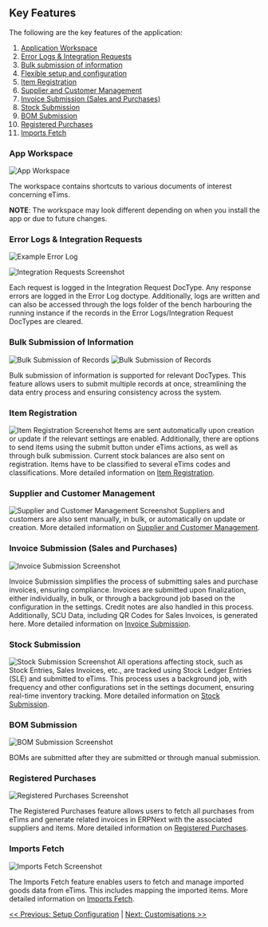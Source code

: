 ## Key Features

The following are the key features of the application:

1. [Application Workspace](#workspace)
2. [Error Logs & Integration Requests](#error_logs_integration_requests)
3. [Bulk submission of information](#bulk_submissions)
4. [Flexible setup and configuration](#flexible_setup_and_configuration)
5. [Item Registration](#item_registration)
6. [Supplier and Customer Management](#supplier_customer_management)
7. [Invoice Submission (Sales and Purchases)](#invoice_submission)
8. [Stock Submission](#stock_submission)
9. [BOM Submission](#bom_submission)
10. [Registered Purchases](#registered_purchases)
11. [Imports Fetch](#imports_fetch)

### App Workspace

<a id="workspace"></a>

![App Workspace](images/workspace.png)

The workspace contains shortcuts to various documents of interest concerning eTims.

**NOTE**: The workspace may look different depending on when you install the app or due to future changes.

### Error Logs & Integration Requests

<a id="error_logs_integration_requests"></a>

![Example Error Log](images/error_log.PNG)

![Integration Requests Screenshot](./images/integration_requests.png)

Each request is logged in the Integration Request DocType. Any response errors are logged in the Error Log doctype. Additionally, logs are written and can also be accessed through the logs folder of the bench harbouring the running instance if the records in the Error Logs/Integration Request DocTypes are cleared.

### Bulk Submission of Information

<a id="bulk_submissions"></a>

![Bulk Submission of Records](images/bulk_submission.PNG)
![Bulk Submission of Records](images/bulk_submission-1.png)

Bulk submission of information is supported for relevant DocTypes. This feature allows users to submit multiple records at once, streamlining the data entry process and ensuring consistency across the system.

### Item Registration

<a id="item_registration"></a>

![Item Registration Screenshot](./images/item_registration.png)
Items are sent automatically upon creation or update if the relevant settings are enabled. Additionally, there are options to send items using the submit button under eTims actions, as well as through bulk submission. Current stock balances are also sent on registration. Items have to be classified to several eTims codes and classifications. More detailed information on [Item Registration](./features/item_registration.md#item-registration).

### Supplier and Customer Management

<a id="supplier_customer_management"></a>

![Supplier and Customer Management Screenshot](./images/customer_management.png)
Suppliers and customers are also sent manually, in bulk, or automatically on update or creation. More detailed information on [Supplier and Customer Management](./features/supplier_customer_management.md#customer-and-supplier-registration).

### Invoice Submission (Sales and Purchases)

<a id="invoice_submission"></a>

![Invoice Submission Screenshot](./images/sales_invoice_details.png)

Invoice Submission simplifies the process of submitting sales and purchase invoices, ensuring compliance. Invoices are submitted upon finalization, either individually, in bulk, or through a background job based on the configuration in the settings. Credit notes are also handled in this process. Additionally, SCU Data, including QR Codes for Sales Invoices, is generated here.
More detailed information on [Invoice Submission](./features/invoice_submission.md).

### Stock Submission

<a id="stock_submission"></a>

![Stock Submission Screenshot](./images/stock_ledger.png)
All operations affecting stock, such as Stock Entries, Sales Invoices, etc., are tracked using Stock Ledger Entries (SLE) and submitted to eTims. This process uses a background job, with frequency and other configurations set in the settings document, ensuring real-time inventory tracking.
More detailed information on [Stock Submission](./features/stock_submission.md).

### BOM Submission

<a id="bom_submission"></a>

![BOM Submission Screenshot](./images/bom.png)

BOMs are submitted after they are submitted or through manual submission.

### Registered Purchases

<a id="registered_purchases"></a>

![Registered Purchases Screenshot](./images/registered_purchases.png)

The Registered Purchases feature allows users to fetch all purchases from eTims and generate related invoices in ERPNext with the associated suppliers and items. More detailed information on [Registered Purchases](./registered_purchases.md).

### Imports Fetch

<a id="imports_fetch"></a>

![Imports Fetch Screenshot](./images/imports_fetch.png)

The Imports Fetch feature enables users to fetch and manage imported goods data from eTims. This includes mapping the imported items. More detailed information on [Imports Fetch](./imports_fetch.md).

[<< Previous: Setup Configuration](./setup_configuration.md) | [Next: Customisations >>](./customisations.md)
